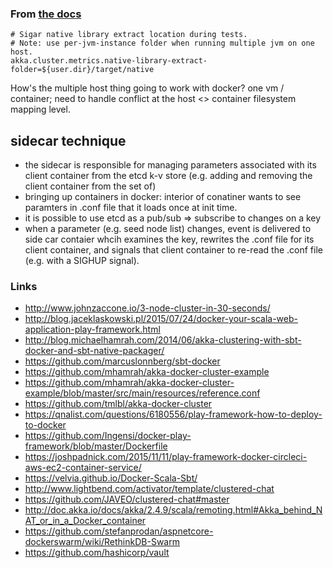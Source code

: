 
### From [the docs](http://doc.akka.io/docs/akka/2.4.9/scala/cluster-usage.html)

```
# Sigar native library extract location during tests.
# Note: use per-jvm-instance folder when running multiple jvm on one host.
akka.cluster.metrics.native-library-extract-folder=${user.dir}/target/native
```
How's the multiple host thing going to work with docker? one vm / container;
need to handle conflict at the host <> container filesystem mapping level.


## sidecar technique
- the sidecar is responsible for managing parameters associated with its client container from the etcd k-v store (e.g. adding and removing the client container from the set of)
- bringing up containers in docker: interior of conatiner wants to see paramters in .conf file that it loads once at init time.
- it is possible to use etcd as a pub/sub => subscribe to changes on a key
- when a parameter (e.g. seed node list) changes, event is delivered to side car contaier whcih examines the key, rewrites the .conf file for its client container, and signals that client container to re-read the .conf file (e.g. with a SIGHUP signal).

### Links
 - http://www.johnzaccone.io/3-node-cluster-in-30-seconds/
 - http://blog.jaceklaskowski.pl/2015/07/24/docker-your-scala-web-application-play-framework.html
 - http://blog.michaelhamrah.com/2014/06/akka-clustering-with-sbt-docker-and-sbt-native-packager/
 - https://github.com/marcuslonnberg/sbt-docker
 - https://github.com/mhamrah/akka-docker-cluster-example
 - https://github.com/mhamrah/akka-docker-cluster-example/blob/master/src/main/resources/reference.conf
 - https://github.com/tmlbl/akka-docker-cluster
 - https://qnalist.com/questions/6180556/play-framework-how-to-deploy-to-docker
 - https://github.com/Ingensi/docker-play-framework/blob/master/Dockerfile
 - https://joshpadnick.com/2015/11/11/play-framework-docker-circleci-aws-ec2-container-service/
 - https://velvia.github.io/Docker-Scala-Sbt/
 - http://www.lightbend.com/activator/template/clustered-chat
 - https://github.com/JAVEO/clustered-chat#master
 - http://doc.akka.io/docs/akka/2.4.9/scala/remoting.html#Akka_behind_NAT_or_in_a_Docker_container
 - https://github.com/stefanprodan/aspnetcore-dockerswarm/wiki/RethinkDB-Swarm
 - https://github.com/hashicorp/vault
